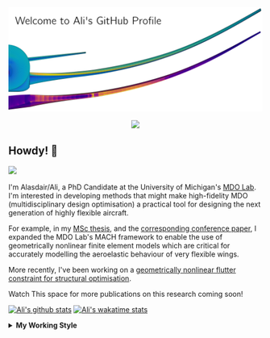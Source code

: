 <!--
# Welcome to Ali's github profile


-->

![banner](https://raw.githubusercontent.com/A-CGray/A-CGray/main/Images/GitHubProfileBanner.png)
<p align='center'>
<a href="https://www.linkedin.com/in/alasdaircgray/"><img height="30" src="https://github.com/WaylonWalker/WaylonWalker/blob/main/icon/linkedin.png?raw=true"></a>
</p>

## Howdy! 👋

![](https://komarev.com/ghpvc/?username=A-CGray&color=blue)

I'm Alasdair/Ali, a PhD Candidate at the University of Michigan's [MDO Lab](http://mdolab.engin.umich.edu).
I'm interested in developing methods that might make high-fidelity MDO (multidisciplinary design optimisation) a practical tool for designing the next generation of highly flexible aircraft.

For example, in my [MSc thesis](http://resolver.tudelft.nl/uuid:1a6b5001-d213-40d9-bc2c-5e831eda527d), and the [corresponding conference paper](https://www.researchgate.net/publication/348242101_Geometrically_Nonlinear_High-fidelity_Aerostructural_Optimization_for_Highly_Flexible_Wings), I expanded the MDO Lab's MACH framework to enable the use of geometrically nonlinear finite element models which are critical for accurately modelling the aeroelastic behaviour of very flexible wings.

More recently, I've been working on a [geometrically nonlinear flutter constraint for structural optimisation](https://www.researchgate.net/publication/357429071_High-Fidelity_Gradient-Based_Wing_Structural_Optimization_Including_a_Geometrically_Nonlinear_Flutter_Constraint).

Watch This space for more publications on this research coming soon!

<!--
**A-CGray/A-CGray** is a ✨ _special_ ✨ repository because its `README.md` (this file) appears on your GitHub profile.

Here are some ideas to get you started:

- 🔭 I’m currently working on ...
- 🌱 I’m currently learning ...
- 👯 I’m looking to collaborate on ...
- 🤔 I’m looking for help with ...
- 💬 Ask me about ...
- 📫 How to reach me: ...
- 😄 Pronouns: ...
- ⚡ Fun fact: ...
-->


[![Ali's github stats](https://github-readme-stats.vercel.app/api?username=A-CGray)](https://github.com/anuraghazra/github-readme-stats)
[![Ali's wakatime stats](https://github-readme-stats.vercel.app/api/wakatime?username=ACGray)](https://github.com/anuraghazra/github-readme-stats)


<details>
  <summary>
    <strong>My Working Style</strong>
  </summary>
  
  <!--START_SECTION:waka-->
![Code Time](http://img.shields.io/badge/Code%20Time-1%2C462%20hrs%204%20mins-blue)

![Lines of code](https://img.shields.io/badge/From%20Hello%20World%20I%27ve%20Written-11%20Million%20lines%20of%20code-blue)

**I'm an Early 🐤** 

```text
🌞 Morning    84 commits     ████░░░░░░░░░░░░░░░░░░░░░   19.31% 
🌆 Daytime    154 commits    ████████░░░░░░░░░░░░░░░░░   35.4% 
🌃 Evening    172 commits    ██████████░░░░░░░░░░░░░░░   39.54% 
🌙 Night      25 commits     █░░░░░░░░░░░░░░░░░░░░░░░░   5.75%

```
📅 **I'm Most Productive on Thursday** 

```text
Monday       62 commits     ███░░░░░░░░░░░░░░░░░░░░░░   14.25% 
Tuesday      66 commits     ███░░░░░░░░░░░░░░░░░░░░░░   15.17% 
Wednesday    63 commits     ███░░░░░░░░░░░░░░░░░░░░░░   14.48% 
Thursday     107 commits    ██████░░░░░░░░░░░░░░░░░░░   24.6% 
Friday       89 commits     █████░░░░░░░░░░░░░░░░░░░░   20.46% 
Saturday     12 commits     ░░░░░░░░░░░░░░░░░░░░░░░░░   2.76% 
Sunday       36 commits     ██░░░░░░░░░░░░░░░░░░░░░░░   8.28%

```


📊 **This Week I Spent My Time On** 

```text
💬 Programming Languages: 
Other                    7 hrs 53 mins       ████████████░░░░░░░░░░░░░   50.67% 
TeX                      4 hrs 42 mins       ███████░░░░░░░░░░░░░░░░░░   30.16% 
Python                   1 hr 41 mins        ██░░░░░░░░░░░░░░░░░░░░░░░   10.9% 
OpenEdge ABL             1 hr 10 mins        ██░░░░░░░░░░░░░░░░░░░░░░░   7.54% 
BibTeX                   4 mins              ░░░░░░░░░░░░░░░░░░░░░░░░░   0.53%

🔥 Editors: 
VS Code                  15 hrs 35 mins      █████████████████████████   100.0%

🐱‍💻 Projects: 
xrf1_wing_harw           8 hrs 2 mins        █████████████░░░░░░░░░░░░   51.54% 
61490e61196f046685f0ad69 5 hrs 40 mins       █████████░░░░░░░░░░░░░░░░   36.42% 
umnast_mach              1 hr 20 mins        ██░░░░░░░░░░░░░░░░░░░░░░░   8.63% 
StructuralOptimizations  12 mins             ░░░░░░░░░░░░░░░░░░░░░░░░░   1.3% 
Presentation             10 mins             ░░░░░░░░░░░░░░░░░░░░░░░░░   1.17%

💻 Operating System: 
Linux                    15 hrs 35 mins      █████████████████████████   100.0%

```

**I Mostly Code in Python** 

```text
Python                   19 repos            █████████████░░░░░░░░░░░░   52.78% 
TeX                      6 repos             ████░░░░░░░░░░░░░░░░░░░░░   16.67% 
HTML                     3 repos             ██░░░░░░░░░░░░░░░░░░░░░░░   8.33% 
C++                      2 repos             █░░░░░░░░░░░░░░░░░░░░░░░░   5.56% 
Shell                    2 repos             █░░░░░░░░░░░░░░░░░░░░░░░░   5.56%

```


**Timeline**

![Chart not found](https://raw.githubusercontent.com/A-CGray/A-CGray/main/charts/bar_graph.png) 


 Last Updated on 05/06/2022 01:55:32 UTC
<!--END_SECTION:waka-->
</details>

